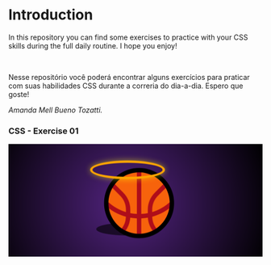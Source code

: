 <h1>Introduction</h1>
<p>In this repository you can find some exercises to practice with your CSS skills during the full daily routine.
I hope you enjoy!</p>
<br>
<p>Nesse repositório você poderá encontrar alguns exercícios para praticar com suas habilidades CSS durante a correria do dia-a-dia.
Espero que goste!</p>


<i>Amanda Mell Bueno Tozatti.</i> 

<h3>CSS - Exercise 01</h3> 

<img src="01_Css-Tribute_to_Kobe_Bryant/CSS-1.png">
